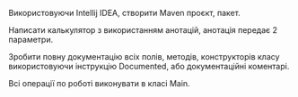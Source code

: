 Використовуючи Intellij IDEA, створити Maven проєкт, пакет.

Написати калькулятор з використанням анотацій, анотація передає 2 параметри.

Зробити повну документацію всіх полів, методів, конструкторів класу використовуючи інструкцію Documented, або документаційні коментарі.

Всі операції по роботі виконувати в класі Main.